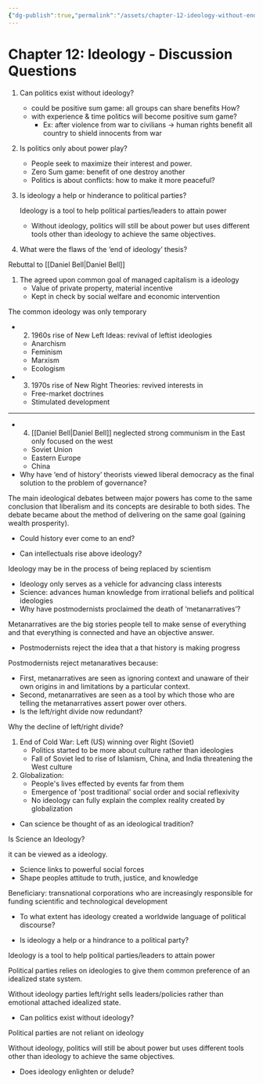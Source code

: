```yaml
---
{"dg-publish":true,"permalink":"/assets/chapter-12-ideology-without-end/chapter-12-ideology-discussion-questions/"}
---
```


# Chapter 12: Ideology - Discussion Questions

1. Can politics exist without ideology?
    - could be positive sum game: all groups can share benefits
    How?
    - with experience & time politics will become positive sum game?
        - Ex: after violence from war to civilians → human rights benefit all country to shield innocents from war
2. Is politics only about power play?
    - People seek to maximize their interest and power.
    - Zero Sum game: benefit of one destroy another
    - Politics is about conflicts: how to make it more peaceful?
3. Is ideology a help or hinderance to political parties?
    
    Ideology is a tool to help political parties/leaders to attain power
    
    - Without ideology, politics will still be about power but uses different tools other than ideology to achieve the same objectives.

1. What were the flaws of the ‘end of ideology’ thesis?

Rebuttal to [[Daniel Bell\|Daniel Bell]] 

1. The agreed upon common goal of managed capitalism is a ideology
    - Value of private property, material incentive
    - Kept in check by social welfare and economic intervention

The common ideology was only temporary

- 2.  1960s rise of New Left Ideas: revival of leftist ideologies
    - Anarchism
    - Feminism
    - Marxism
    - Ecologism
- 3. 1970s rise of New Right Theories: revived interests in
    - Free-market doctrines
    - Stimulated development

---

- 4. [[Daniel Bell\|Daniel Bell]] neglected strong communism in the East only focused on the west
    - Soviet Union
    - Eastern Europe
    - China
- Why have ‘end of history’ theorists viewed liberal democracy as the final solution to the problem of governance?

The main ideological debates between major powers has come to the same conclusion that liberalism and its concepts are desirable to both sides. The debate became about the method of delivering on the same goal (gaining wealth prosperity).

- Could history ever come to an end?

- Can intellectuals rise above ideology?

Ideology may be in the process of being replaced by scientism

- Ideology only serves as a vehicle for advancing class interests
- Science: advances human knowledge from irrational beliefs and political ideologies
- Why have postmodernists proclaimed the death of ‘metanarratives’?

Metanarratives are the big stories people tell to
make sense of everything and that everything is connected and have an objective answer.

- Postmodernists reject the idea that a that history is making progress

Postmodernists reject metanaratives because:

- First, metanarratives are seen as ignoring context and unaware of their own origins in and limitations by a particular context.
- Second, metanarratives are seen as a tool by which those who are telling the metanarratives assert power over others.
- Is the left/right divide now redundant?

Why the decline of left/right divide?

1. End of Cold War: Left (US) winning over Right (Soviet)
    - Politics started to be more about culture rather than ideologies
    - Fall of Soviet led to rise of Islamism, China, and India threatening the West culture
2. Globalization:
    - People's lives effected by events far from them
    - Emergence of 'post traditional' social order and social reflexivity
    - No ideology can fully explain the complex reality created by globalization
- Can science be thought of as an ideological tradition?

Is Science an Ideology?

it can be viewed as a ideology.

- Science links to powerful social forces
- Shape peoples attitude to truth, justice, and knowledge

Beneficiary: transnational corporations who are increasingly responsible for funding scientific and technological development

- To what extent has ideology created a worldwide language of political discourse?

- Is ideology a help or a hindrance to a political party?

Ideology is a tool to help political parties/leaders to attain power

Political parties relies on ideologies to give them common preference of an idealized state system.

Without ideology parties left/right sells leaders/policies rather than emotional attached idealized state.

- Can politics exist without ideology?

Political parties are not reliant on ideology

Without ideology, politics will still be about power but uses different tools other than ideology to achieve the same objectives.

- Does ideology enlighten or delude?